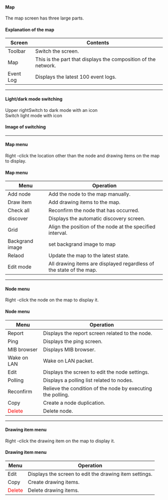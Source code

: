 #### Map

<div class="text-xl mb-2">
The map screen has three large parts.
</div>

>>>
#### Explanation of the map

<div class="text-xl">

| Screen | Contents |
| ---- | ---- |
| Toolbar | Switch the screen.|
| Map | This is the part that displays the composition of the network.|
| Event Log | Displays the latest 100 event logs.|
</div>


---
####  Light/dark mode switching

<div class="text-2xl">

Upper right<span class="mdi mdi-moon-waxing-crescent"></span>Switch to dark mode with an icon<br/>
<span class="mdi mdi-weather-sunny"></span>Switch light mode with icon

</div>

>>>
#### Image of switching

---
#### Map menu

<div class="text-xl mb-2">
Right -click the location other than the node and drawing items on the map to display.
</div>

>>>
#### Map menu

<div class="text-xl">

| Menu | Operation |
| ---- | ---- |
| Add node | Add the node to the map manually.|
| Draw item | Add drawing items to the map.|
| Check all | Reconfirm the node that has occurred.|
| discover | Displays the automatic discovery screen.|
| Grid | Align the position of the node at the specified interval.|
| Backgrand image| set backgrand image to map|
| Relaod | Update the map to the latest state.|
| Edit mode | All drawing items are displayed regardless of the state of the map.|

</div>

---
#### Node menu

<div class="text-xl mb-2">
Right -click the node on the map to display it.
</div>

>>>
#### Node menu

<div class="text-xl">

| Menu | Operation |
| ---- | ---- |
| Report | Displays the report screen related to the node.|
| Ping | Displays the ping screen.|
| MIB browser | Displays MIB browser.|
| Wake on LAN | Wake on LAN packet.|
| Edit | Displays the screen to edit the node settings.|
| Polling | Displays a polling list related to nodes.|
| Reconfirm | Relieve the condition of the node by executing the polling.|
| Copy | Create a node duplication.|
| <Span style = "color: red;"> Delete </span> | Delete node.|
</div>

---
#### Drawing item menu

<div class="text-xl mb-2">
Right -click the drawing item on the map to display it.
</div>

>>>
#### Drawing item menu

<div class="text-xl">

| Menu | Operation |
| ---- | ---- |
| Edit | Displays the screen to edit the drawing item settings.|
| Copy | Create drawing items.|
| <Span style = "color: red;"> Delete </span> | Delete drawing items.|

</div>


